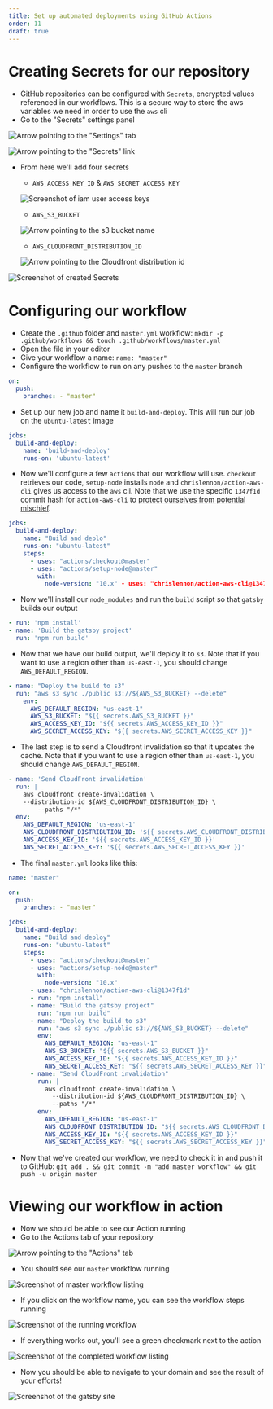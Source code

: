 ```yaml
---
title: Set up automated deployments using GitHub Actions
order: 11
draft: true
---
```


# Creating Secrets for our repository

- GitHub repositories can be configured with `Secrets`, encrypted values referenced in our workflows. This is a secure way to store the aws variables we need in order to use the `aws` cli
- Go to the "Secrets" settings panel

![Arrow pointing to the "Settings" tab](./settings-tab.png)

![Arrow pointing to the "Secrets" link](./secrets-link.png)

- From here we'll add four secrets

  - `AWS_ACCESS_KEY_ID` & `AWS_SECRET_ACCESS_KEY`

  ![Screenshot of iam user access keys](./access-keys.png)

  - `AWS_S3_BUCKET`

  ![Arrow pointing to the s3 bucket name](./bucket-listing.png)

  - `AWS_CLOUDFRONT_DISTRIBUTION_ID`

  ![Arrow pointing to the Cloudfront distribution id](./distribution-id.png)

![Screenshot of created Secrets](./secrets-completed.png)

# Configuring our workflow

- Create the `.github` folder and `master.yml` workflow: `mkdir -p .github/workflows && touch .github/workflows/master.yml`
- Open the file in your editor
- Give your workflow a name: `name: "master"`
- Configure the workflow to run on any pushes to the `master` branch

```yaml
on:
  push:
    branches: - "master"
```

- Set up our new job and name it `build-and-deploy`. This will run our job on the `ubuntu-latest` image

```yaml
jobs:
  build-and-deploy:
    name: 'build-and-deploy'
    runs-on: 'ubuntu-latest'
```

- Now we'll configure a few `actions` that our workflow will use. `checkout` retrieves our code, `setup-node` installs `node` and `chrislennon/action-aws-cli` gives us access to the `aws` cli. Note that we use the specific `1347f1d` commit hash for `action-aws-cli` to [protect ourselves from potential mischief](https://julienrenaux.fr/2019/12/20/github-actions-security-risk/).

```yaml
jobs:
  build-and-deploy:
    name: "Build and deplo"
    runs-on: "ubuntu-latest"
    steps:
      - uses: "actions/checkout@master"
      - uses: "actions/setup-node@master"
        with:
          node-version: "10.x" - uses: "chrislennon/action-aws-cli@1347f1d"
```

- Now we'll install our `node_modules` and run the `build` script so that `gatsby` builds our output

```yaml
- run: 'npm install'
- name: 'Build the gatsby project'
  run: 'npm run build'
```

- Now that we have our build output, we'll deploy it to `s3`. Note that if you want to use a region other than `us-east-1`, you should change `AWS_DEFAULT_REGION`.

```yaml
- name: "Deploy the build to s3"
  run: "aws s3 sync ./public s3://${AWS_S3_BUCKET} --delete"
    env:
      AWS_DEFAULT_REGION: "us-east-1"
      AWS_S3_BUCKET: "${{ secrets.AWS_S3_BUCKET }}"
      AWS_ACCESS_KEY_ID: "${{ secrets.AWS_ACCESS_KEY_ID }}"
      AWS_SECRET_ACCESS_KEY: "${{ secrets.AWS_SECRET_ACCESS_KEY }}"
```

- The last step is to send a Cloudfront invalidation so that it updates the cache. Note that if you want to use a region other than `us-east-1`, you should change `AWS_DEFAULT_REGION`.

```yaml
- name: 'Send CloudFront invalidation'
  run: |
    aws cloudfront create-invalidation \
    --distribution-id ${AWS_CLOUDFRONT_DISTRIBUTION_ID} \
        --paths "/*"
  env:
    AWS_DEFAULT_REGION: 'us-east-1'
    AWS_CLOUDFRONT_DISTRIBUTION_ID: '${{ secrets.AWS_CLOUDFRONT_DISTRIBUTION_ID }}'
    AWS_ACCESS_KEY_ID: '${{ secrets.AWS_ACCESS_KEY_ID }}'
    AWS_SECRET_ACCESS_KEY: '${{ secrets.AWS_SECRET_ACCESS_KEY }}'
```

- The final `master.yml` looks like this:

```yaml
name: "master"

on:
  push:
    branches: - "master"

jobs:
  build-and-deploy:
    name: "Build and deploy"
    runs-on: "ubuntu-latest"
    steps:
      - uses: "actions/checkout@master"
      - uses: "actions/setup-node@master"
        with:
          node-version: "10.x"
      - uses: "chrislennon/action-aws-cli@1347f1d"
      - run: "npm install"
      - name: "Build the gatsby project"
        run: "npm run build"
      - name: "Deploy the build to s3"
        run: "aws s3 sync ./public s3://${AWS_S3_BUCKET} --delete"
        env:
          AWS_DEFAULT_REGION: "us-east-1"
          AWS_S3_BUCKET: "${{ secrets.AWS_S3_BUCKET }}"
          AWS_ACCESS_KEY_ID: "${{ secrets.AWS_ACCESS_KEY_ID }}"
          AWS_SECRET_ACCESS_KEY: "${{ secrets.AWS_SECRET_ACCESS_KEY }}"
      - name: "Send CloudFront invalidation"
        run: |
          aws cloudfront create-invalidation \
            --distribution-id ${AWS_CLOUDFRONT_DISTRIBUTION_ID} \
            --paths "/*"
        env:
          AWS_DEFAULT_REGION: "us-east-1"
          AWS_CLOUDFRONT_DISTRIBUTION_ID: "${{ secrets.AWS_CLOUDFRONT_DISTRIBUTION_ID }}"
          AWS_ACCESS_KEY_ID: "${{ secrets.AWS_ACCESS_KEY_ID }}"
          AWS_SECRET_ACCESS_KEY: "${{ secrets.AWS_SECRET_ACCESS_KEY }}"
```

- Now that we've created our workflow, we need to check it in and push it to GitHub: `git add . && git commit -m "add master workflow" && git push -u origin master`

# Viewing our workflow in action

- Now we should be able to see our Action running
- Go to the Actions tab of your repository

![Arrow pointing to the "Actions" tab](./actions-tab.png)

- You should see our `master` workflow running

![Screenshot of master workflow listing](./all-workflows.png)

- If you click on the workflow name, you can see the workflow steps running

![Screenshot of the running workflow](./running-workflow.png)

- If everything works out, you'll see a green checkmark next to the action

![Screenshot of the completed workflow listing](./successful-workflow.png)

- Now you should be able to navigate to your domain and see the result of your efforts!

![Screenshot of the gatsby site](./gatsby-screenshot.png)
